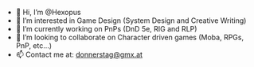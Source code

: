 - 👋 Hi, I’m @Hexopus
- 👀 I’m interested in Game Design (System Design and Creative Writing)
- 🌱 I’m currently working on PnPs (DnD 5e, RIG and RLP)
- 💞️ I’m looking to collaborate on Character driven games (Moba, RPGs, PnP, etc...)
- 📫 Contact me at: donnerstag@gmx.at

<!---
Hexopus/Hexopus is a ✨ special ✨ repository because its `README.md` (this file) appears on your GitHub profile.
You can click the Preview link to take a look at your changes.
--->
